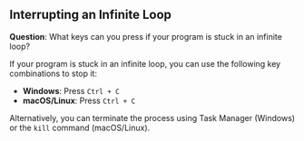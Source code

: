 ## Interrupting an Infinite Loop

**Question**: What keys can you press if your program is stuck in an infinite loop?

If your program is stuck in an infinite loop, you can use the following key combinations to stop it:

- **Windows**: Press `Ctrl + C`
- **macOS/Linux**: Press `Ctrl + C`

Alternatively, you can terminate the process using Task Manager (Windows) or the `kill` command (macOS/Linux).
